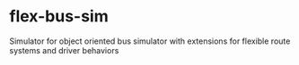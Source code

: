 # flex-bus-sim
Simulator for object oriented bus simulator with extensions for flexible route systems and driver behaviors
